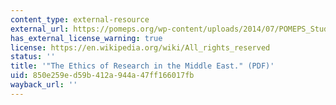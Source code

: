```yaml
---
content_type: external-resource
external_url: https://pomeps.org/wp-content/uploads/2014/07/POMEPS_Studies_8_Ethics.pdf
has_external_license_warning: true
license: https://en.wikipedia.org/wiki/All_rights_reserved
status: ''
title: '"The Ethics of Research in the Middle East." (PDF)'
uid: 850e259e-d59b-412a-944a-47ff166017fb
wayback_url: ''
---
```

